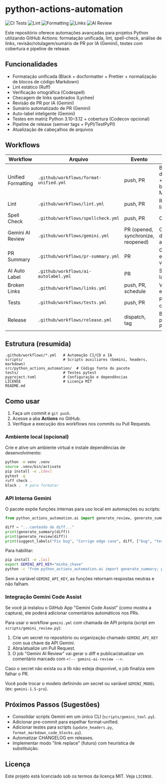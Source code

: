 # python-actions-automation

![CI Tests](https://github.com/dronreef2/python-actions-automation/actions/workflows/tests.yml/badge.svg)
![Lint](https://github.com/dronreef2/python-actions-automation/actions/workflows/lint.yml/badge.svg)
![Formatting](https://github.com/dronreef2/python-actions-automation/actions/workflows/format-unified.yml/badge.svg)
![Links](https://github.com/dronreef2/python-actions-automation/actions/workflows/links.yml/badge.svg)
![AI Review](https://github.com/dronreef2/python-actions-automation/actions/workflows/gemini.yml/badge.svg)

Este repositório oferece automações avançadas para projetos Python utilizando GitHub Actions: formatação unificada, lint, spell-check, análise de links, revisão/rotulagem/sumário de PR por IA (Gemini), testes com cobertura e pipeline de release.

## Funcionalidades
- Formatação unificada (Black + docformatter + Prettier + normalização de blocos de código Markdown)
- Lint estático (Ruff)
- Verificação ortográfica (Codespell)
- Checagem de links quebrados (Lychee)
- Revisão de PR por IA (Gemini)
- Sumário automatizado de PR (Gemini)
- Auto-label inteligente (Gemini)
- Testes em matriz Python 3.10–3.12 + cobertura (Codecov opcional)
- Pipeline de release (semver tags + PyPI/TestPyPI)
- Atualização de cabeçalhos de arquivos

## Workflows

| Workflow | Arquivo | Evento | Descrição |
|----------|---------|--------|-----------|
| Unified Formatting | `.github/workflows/format-unified.yml` | push, PR | Black + docformatter + Prettier + blocos Markdown |
| Lint | `.github/workflows/lint.yml` | push, PR | Ruff lint/check |
| Spell Check | `.github/workflows/spellcheck.yml` | push, PR | Codespell |
| Gemini AI Review | `.github/workflows/gemini.yml` | PR (opened, synchronize, reopened) | Comentário de revisão automatizada |
| PR Summary | `.github/workflows/pr-summary.yml` | PR | Gera sumário estruturado via IA |
| AI Auto Label | `.github/workflows/ai-autolabel.yml` | PR | Sugere/aplica labels via IA |
| Broken Links | `.github/workflows/links.yml` | push, PR, schedule | Verifica links externos |
| Tests | `.github/workflows/tests.yml` | push, PR | Pytest + cobertura |
| Release | `.github/workflows/release.yml` | dispatch, tag | Build e publicação PyPI/TestPyPI |

## Estrutura (resumida)

```text
.github/workflows/*.yml   # Automação CI/CD e IA
scripts/                  # Scripts auxiliares (Gemini, headers, markdown)
src/python_actions_automation/  # Código fonte do pacote
tests/                    # Testes pytest
pyproject.toml            # Configuração e dependências
LICENSE                   # Licença MIT
README.md
```

## Como usar
1. Faça um commit e `git push`.
2. Acesse a aba **Actions** no GitHub.
3. Verifique a execução dos workflows nos commits ou Pull Requests.

### Ambiente local (opcional)

Crie e ative um ambiente virtual e instale dependências de desenvolvimento:

```bash
python -m venv .venv
source .venv/bin/activate
pip install -e .[dev]
pytest -q
ruff check .
black .  # para formatar
```

### API Interna Gemini

O pacote expõe funções internas para uso local em automações ou scripts:

```python
from python_actions_automation.ai import generate_review, generate_summary, suggest_labels

diff = "...conteúdo do diff..."
print(generate_summary(diff))
print(generate_review(diff))
print(suggest_labels("Fix bug", "Corrige edge case", diff, ["bug", "tests"]))
```

Para habilitar:
```bash
pip install -e .[ai]
export GEMINI_API_KEY="minha_chave"
python -c "from python_actions_automation.ai import generate_summary; print(generate_summary('diff exemplo'))"
```

Sem a variável `GEMINI_API_KEY`, as funções retornam respostas neutras e não falham.


### Integração Gemini Code Assist

Se você já instalou o GitHub App "Gemini Code Assist" (como mostra a captura), ele poderá adicionar comentários automáticos nos PRs.

Para usar o workflow `gemini.yml` com chamada de API própria (script em `scripts/gemini_review.py`):

1. Crie um secret no repositório ou organização chamado `GEMINI_API_KEY` com sua chave da API Gemini.
2. Abra/atualize um Pull Request.
3. O job "Gemini AI Review" vai gerar o diff e publicar/atualizar um comentário marcado com `<!-- gemini-ai-review -->`.

Caso o secret não exista ou a lib não esteja disponível, o job finaliza sem falhar o PR.

Você pode trocar o modelo definindo um secret ou variável `GEMINI_MODEL` (ex: `gemini-1.5-pro`).


## Próximos Passos (Sugestões)
- Consolidar scripts Gemini em um único CLI (`scripts/gemini_tool.py`).
- Adicionar pre-commit para espelhar format-unified.
- Adicionar testes para scripts (`update_headers.py`, `format_markdown_code_blocks.py`).
- Automatizar CHANGELOG em releases.
- Implementar modo "link replace" (futuro) com heurística de substituição.

## Licença
Este projeto está licenciado sob os termos da licença MIT. Veja `LICENSE`.